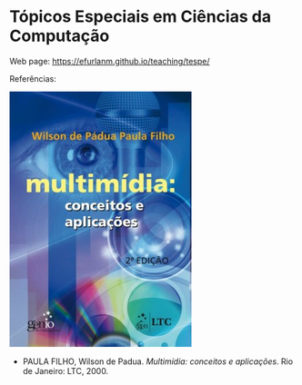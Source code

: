 # Tópicos Especiais em Ciências da Computação

Web page: <https://efurlanm.github.io/teaching/tespe/>

Referências:

![](img/multimidia.jpeg)

- PAULA FILHO, Wilson de Padua. *Multimídia: conceitos e aplicações*. Rio de Janeiro: LTC, 2000.


